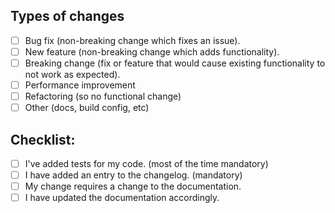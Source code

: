 <!-- If this is your first PR, please have a look at the Contribution Guidelines 
(https://github.com/SpecFlowOSS/SpecFlow/blob/master/CONTRIBUTING.md) -->


<!--- Describe your changes in detail -->

## Types of changes

<!--- What types of changes does your code introduce? Put an `x` in all the boxes that apply: -->
- [ ] Bug fix (non-breaking change which fixes an issue).
- [ ] New feature (non-breaking change which adds functionality).
- [ ] Breaking change (fix or feature that would cause existing functionality to not work as expected).
- [ ] Performance improvement
- [ ] Refactoring (so no functional change)
- [ ] Other (docs, build config, etc)

## Checklist:

<!--- Go over all the following points, and put an `x` in all the boxes that apply. -->
<!-- This checklist is here for you that you didn't forget anything -->
<!--- If you're unsure about any of these, don't hesitate to ask. We're here to help! -->



- [ ] I've added tests for my code. (most of the time mandatory)
- [ ] I have added an entry to the changelog. (mandatory)
- [ ] My change requires a change to the documentation.
- [ ] I have updated the documentation accordingly.
